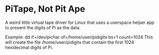 # PiTape, Not Pit Ape

A weird little virtual tape driver for Linux that uses a userspace helper app to present the digits of Pi as the data.

Example:
dd if=/dev/pichar of=/home/user/pidigits bs=1 count=1024
This will create the file /home/user/pidigits that contain the first 1024 hexidecimal digits of Pi.

